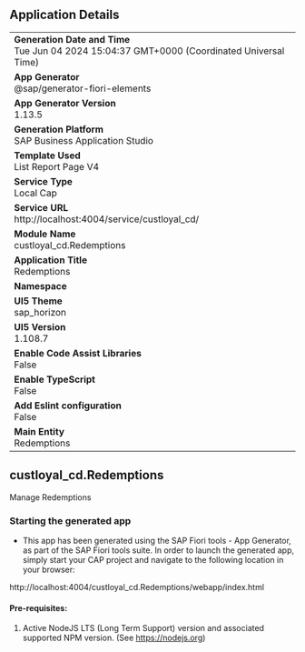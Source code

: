 ## Application Details
|               |
| ------------- |
|**Generation Date and Time**<br>Tue Jun 04 2024 15:04:37 GMT+0000 (Coordinated Universal Time)|
|**App Generator**<br>@sap/generator-fiori-elements|
|**App Generator Version**<br>1.13.5|
|**Generation Platform**<br>SAP Business Application Studio|
|**Template Used**<br>List Report Page V4|
|**Service Type**<br>Local Cap|
|**Service URL**<br>http://localhost:4004/service/custloyal_cd/
|**Module Name**<br>custloyal_cd.Redemptions|
|**Application Title**<br>Redemptions|
|**Namespace**<br>|
|**UI5 Theme**<br>sap_horizon|
|**UI5 Version**<br>1.108.7|
|**Enable Code Assist Libraries**<br>False|
|**Enable TypeScript**<br>False|
|**Add Eslint configuration**<br>False|
|**Main Entity**<br>Redemptions|

## custloyal_cd.Redemptions

Manage Redemptions

### Starting the generated app

-   This app has been generated using the SAP Fiori tools - App Generator, as part of the SAP Fiori tools suite.  In order to launch the generated app, simply start your CAP project and navigate to the following location in your browser:

http://localhost:4004/custloyal_cd.Redemptions/webapp/index.html

#### Pre-requisites:

1. Active NodeJS LTS (Long Term Support) version and associated supported NPM version.  (See https://nodejs.org)


